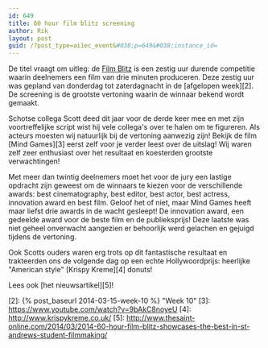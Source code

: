 ```yaml
---
id: 649
title: 60 hour film blitz screening
author: Rik
layout: post
guid: /?post_type=ai1ec_event&#038;p=649&#038;instance_id=
---
```


De titel vraagt om uitleg: de [Film Blitz][1] is een zestig uur durende competitie waarin deelnemers een film van drie minuten produceren. Deze zestig uur was gepland van donderdag tot zaterdagnacht in de [afgelopen week][2]. De screening is de grootste vertoning waarin de winnaar bekend wordt gemaakt.

Schotse collega Scott deed dit jaar voor de derde keer mee en met zijn voortreffelijke script wist hij vele collega's over te halen om te figureren. Als acteurs moesten wij natuurlijk bij de vertoning aanwezig zijn! Bekijk de film [Mind Games][3] eerst zelf voor je verder leest over de uitslag! Wij waren zelf zeer enthusiast over het resultaat en koesterden grootste verwachtingen!

Met meer dan twintig deelnemers moet het voor de jury een lastige opdracht zijn geweest om de winnaars te kiezen voor de verschillende awards: best cinematography, best editor, best actor, best actress, innovation award en best film. Geloof het of niet, maar Mind Games heeft maar liefst drie awards in de wacht gesleept! De innovation award, een gedeelde award voor de beste film en de publieksprijs! Deze laatste was niet geheel onverwacht aangezien er behoorlijk werd gelachen en gejuigd tijdens de vertoning.

Ook Scotts ouders waren erg trots op dit fantastische resultaat en trakteerden ons de volgende dag op een echte Hollywoordprijs: heerlijke "American style" [Krispy Kreme][4] donuts!

Lees ook [het nieuwsartikel][5]!

 [1]: http://www.60hourfilmblitz.com/
 [2]: {% post_baseurl 2014-03-15-week-10 %} "Week 10"
 [3]: https://www.youtube.com/watch?v=9bAkC8noyeU
 [4]: http://www.krispykreme.co.uk/
 [5]: http://www.thesaint-online.com/2014/03/2014-60-hour-film-blitz-showcases-the-best-in-st-andrews-student-filmmaking/